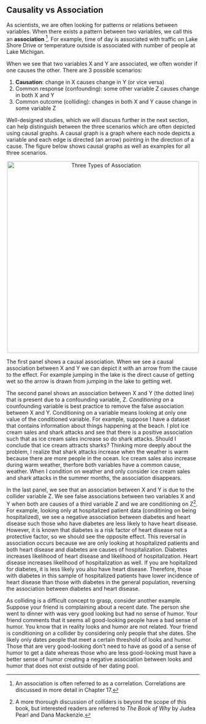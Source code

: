 ## Causality vs Association

As scientists, we are often looking for patterns or relations between variables. When there exists a pattern between two variables, we call this an **association** [^*]. For example, time of day is associated with traffic on Lake Shore Drive or temperature outside is associated with number of people at Lake Michigan.

When we see that two variables X and Y are associated, we often wonder if one causes the other. There are 3 possible scenarios:
1. **Causation**: change in X causes change in Y (or vice versa)
2. Common response (confounding): some other variable Z causes change in both X and Y
3. Common outcome (colliding): changes in both X and Y cause change in some variable Z

Well-designed studies, which we will discuss further in the next section, can help distinguish between the three scenarios which are often depicted using causal graphs. A causal graph is a graph where each node depicts a variable and each edge is directed (an arrow) pointing in the direction of a cause. The figure below shows causal graphs as well as examples for all three scenarios.

<p style="text-align:center;">
<img src="/Users/amandakube/textbook-datascience-1/textbook/images/Causality.png" alt="Three Types of Association" width="500"/>
</p>

The first panel shows a causal association. When we see a causal association between X and Y we can depict it with an arrow from the cause to the effect. For example jumping in the lake is the direct cause of getting wet so the arrow is drawn from jumping in the lake to getting wet. 

The second panel shows an association between X and Y (the dotted line) that is present due to a confounding variable, Z. *Conditioning on* a counfounding variable is best practice to remove the false association between X and Y. Conditioning on a variable means looking at only one value of the conditioned variable. For example, suppose I have a dataset that contains information about things happening at the beach. I plot ice cream sales and shark attacks and see that there is a positive association such that as ice cream sales increase so do shark attacks. Should I conclude that ice cream attracts sharks? Thinking more deeply about the problem, I realize that shark attacks increase when the weather is warm because there are more people in the ocean. Ice cream sales also increase during warm weather, therfore both variables have a common cause, weather. When I condition on weather and only consider ice cream sales and shark attacks in the summer months, the association disappears.

In the last panel, we see that an association between X and Y is due to the collider variable Z. We see false associations between two variables X and Y when both are causes of a third variable Z and we are conditioning on Z[^**]. For example, looking only at hospitalized patient data (conditining on being hospitalized), we see a negative association between diabetes and heart disease such those who have diabetes are less likely to have heart disease. However, it is known that diabetes is a risk factor of heart disease not a protective factor, so we should see the opposite effect. This reversal in association occurs because we are only looking at hospitalized patients and both heart disease and diabetes are causes of hospitalization. Diabetes increases likelihood of heart disease and likelihood of hospitalization. Heart disease increases likelihood of hospitalization as well. If you are hopitalized for diabetes, it is less likely you also have heart disease. Therefore, those with diabetes in this sample of hospitalized patients have lower incidence of heart disease than those with diabetes in the general population, reversing the association between diabetes and heart disease. 

As colliding is a difficult concept to grasp, consider another example. Suppose your friend is complaining about a recent date. The person she went to dinner with was very good looking but had no sense of humor. Your friend comments that it seems all good-looking people have a bad sense of humor. You know that in reality looks and humor are not related. Your friend is conditioning on a collider by considering only people that she dates. She likely only dates people that meet a certain threshold of looks and humor. Those that are very good-looking don't need to have as good of a sense of humor to get a date whereas those who are less good-looking must have a better sense of humor creating a negative association between looks and humor that does not exist outside of her dating pool.

[^*]: An association is often referred to as a correlation. Correlations are discussed in more detail in Chapter 17.
[^**]: A more thorough discussion of colliders is beyond the scope of this book, but interested readers are referred to *The Book of Why* by Judea Pearl and Dana Mackenzie.
